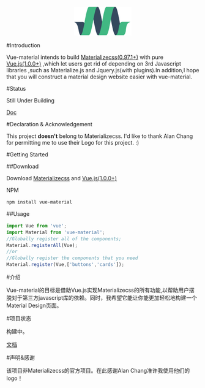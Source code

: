 <p align="center"><a href="http://elviskang.github.io/vue-material" target="_blank"><img width="150"src="https://raw.githubusercontent.com/ElvisKang/vue-material/gh-pages/static/images/materialize-150x75.png"></a></p>

#Introduction

Vue-material intends to build [Materializecss(0.97.1+)](http://materializecss.com/) with pure [Vue.js(1.0.0+)](http://vuejs.org/) ,which let users get rid of depending on 3rd Javascript libraries ,such as Materialize.js and Jquery.js(with plugins).In addition,I hope that you will construct a material design website easier with vue-material.

#Status

Still Under Building

[Doc](http://elviskang.github.io/vue-material/)

#Declaration & Acknowledgement

This project **doesn't** belong to Materializecss. I'd like to thank Alan Chang for permitting me to use their Logo for this project. :)

#Getting Started

##Download

Download [Materializecss](http://materializecss.com/getting-started.html) and [Vue.js(1.0.0+)](http://vuejs.org/)

NPM

```bash
npm install vue-material
```

##Usage

```javascript
import Vue from 'vue';
import Material from 'vue-material';
//Globally register all of the components;
Material.registerAll(Vue);
//or
//Globally register the components that you need
Material.register(Vue,['buttons','cards']);
```

#介绍

Vue-material的目标是借助Vue.js实现Materializecss的所有功能,以帮助用户摆脱对于第三方javascript库的依赖。同时，我希望它能让你能更加轻松地构建一个Material Design页面。

#项目状态

构建中。

[文档](http://elviskang.github.io/vue-material/)

#声明&感谢

该项目非Materializecss的官方项目。在此感谢Alan Chang准许我使用他们的logo！

